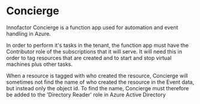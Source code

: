 # Concierge

Innofactor Concierge is a function app used for automation and event handling in Azure.

In order to perform it's tasks in the tenant, the function app must have the Contributor role of the subscriptions that it will serve. It will need this in order to tag resources that are created and to start and stop virtual machines plus other tasks.

When a resource is tagged with who created the resource, Concierge will sometimes not find the name of who created the resource in the Event data, but instead only the object id. To find the name, Concierge must therefore be added to the 'Directory Reader' role in Azure Active Directory
